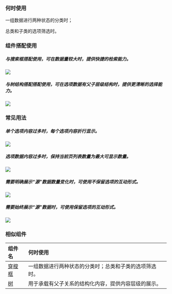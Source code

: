 

### 何时使用

一组数据进行两种状态的分类时；

总类和子类的选项筛选时。

### 组件搭配使用

##### 与搜索框搭配使用，可在数据量较大时，提供快捷的检索能力。

<div class="legend">
  <div class="item">
    <img src="https://oteam-tdesign-1258344706.cos.ap-guangzhou.myqcloud.com/site/design/%E7%A9%BF%E6%A2%AD%E6%A1%86----------1@2x.png" />
  </div>

  <div class="item"></div>
</div>


##### 与树结构搭配搭配使用，可在选项数据有父子层级结构时，提供更清晰的选择能力。

<div class="legend">
  <div class="item">
    <img src="https://oteam-tdesign-1258344706.cos.ap-guangzhou.myqcloud.com/site/design/%E7%A9%BF%E6%A2%AD%E6%A1%86----------2@2x.png" />
  </div>

  <div class="item"></div>
</div>



### 常见用法

##### 单个选项内容过多时，每个选项内容折行显示。

<div class="legend">
  <div class="item">
    <img src="https://oteam-tdesign-1258344706.cos.ap-guangzhou.myqcloud.com/site/design/%E7%A9%BF%E6%A2%AD%E6%A1%86----------3@2x.png" />
  </div>

  <div class="item"></div>
</div>


##### 选项数据内容过多时，保持当前页列表数量为最大可显示数量。

<div class="legend">
  <div class="item">
    <img src="https://oteam-tdesign-1258344706.cos.ap-guangzhou.myqcloud.com/site/design/%E7%A9%BF%E6%A2%AD%E6%A1%86----------4@2x.png" />
  </div>

  <div class="item"></div>
</div>


##### 需要明确展示“源”数据数量变化时，可使用不保留选项的互动形式。

<div class="legend">
  <div class="item">
    <img src="https://oteam-tdesign-1258344706.cos.ap-guangzhou.myqcloud.com/site/design/%E7%A9%BF%E6%A2%AD%E6%A1%86----------5@2x.png" />
  </div>

  <div class="item"></div>
</div>


##### 需要始终展示“源”数据时，可使用保留选项的互动形式。

<div class="legend">
  <div class="item">
    <img src="https://oteam-tdesign-1258344706.cos.ap-guangzhou.myqcloud.com/site/design/%E7%A9%BF%E6%A2%AD%E6%A1%86----------6@2x.png" />
  </div>

  <div class="item"></div>
</div>



### 相似组件

| 组件名 | 何时使用                                                                       |
| :----- | :----------------------------------------------------------------------------- |
| [穿梭框](./transfer)  | 一组数据进行两种状态的分类时；总类和子类的选项筛选时。 |
| [树](./tree) | 用于承载有父子关系的结构化内容，提供内容层级的展示。                |
